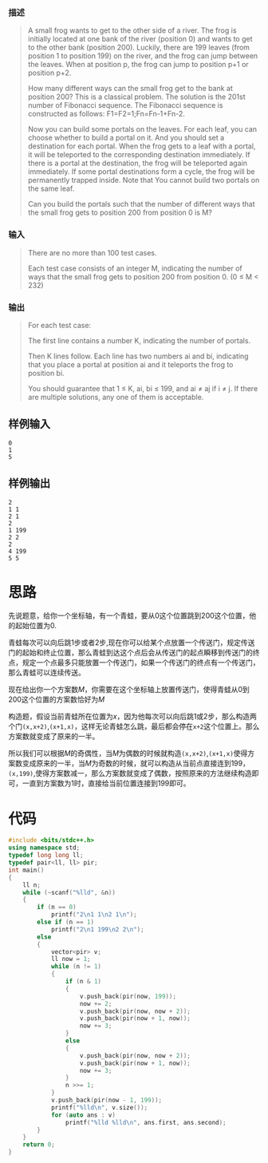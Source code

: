 ### 描述

> A small frog wants to get to the other side of a river. The frog is initially located at one bank of the river (position 0) and wants to get to the other bank (position 200). Luckily, there are 199 leaves (from position 1 to position 199) on the river, and the frog can jump between the leaves. When at position p, the frog can jump to position p+1 or position p+2.
>
> How many different ways can the small frog get to the bank at position 200? This is a classical problem. The solution is the 201st number of Fibonacci sequence. The Fibonacci sequence is constructed as follows: F1=F2=1;Fn=Fn-1+Fn-2.
>
> Now you can build some portals on the leaves. For each leaf, you can choose whether to build a portal on it. And you should set a destination for each portal. When the frog gets to a leaf with a portal, it will be teleported to the corresponding destination immediately. If there is a portal at the destination, the frog will be teleported again immediately. If some portal destinations form a cycle, the frog will be permanently trapped inside. Note that You cannot build two portals on the same leaf.
>
> Can you build the portals such that the number of different ways that the small frog gets to position 200 from position 0 is M?

### 输入

> There are no more than 100 test cases.
>
> Each test case consists of an integer M, indicating the number of ways that the small frog gets to position 200 from position 0. (0 ≤ M < 232)

### 输出

> For each test case:
>
> The first line contains a number K, indicating the number of portals.
>
> Then K lines follow. Each line has two numbers ai and bi, indicating that you place a portal at position ai and it teleports the frog to position bi.
>
> You should guarantee that 1 ≤ K, ai, bi ≤ 199, and ai ≠ aj if i ≠ j. If there are multiple solutions, any one of them is acceptable.

## 样例输入

```
0
1
5
```

## 样例输出

```
2
1 1
2 1
2
1 199
2 2
2
4 199
5 5
```

# 思路

先说题意，给你一个坐标轴，有一个青蛙，要从$0$这个位置跳到$200$这个位置，他的起始位置为$0$.

青蛙每次可以向后跳$1$步或者$2$步,现在你可以给某个点放置一个传送门，规定传送门的起始和终止位置，那么青蛙到达这个点后会从传送门的起点瞬移到传送门的终点，规定一个点最多只能放置一个传送门，如果一个传送门的终点有一个传送门，那么青蛙可以连续传送。

现在给出你一个方案数$M$，你需要在这个坐标轴上放置传送门，使得青蛙从$0$到$200$这个位置的方案数恰好为$M$

构造题，假设当前青蛙所在位置为$x$，因为他每次可以向后跳1或2步，那么构造两个门`(x,x+2)`,`(x+1,x)`，这样无论青蛙怎么跳，最后都会停在`x+2`这个位置上。那么方案数就变成了原来的一半。

所以我们可以根据$M$的奇偶性，当$M$为偶数的时候就构造`(x,x+2)`,`(x+1,x)`使得方案数变成原来的一半，当$M$为奇数的时候，就可以构造从当前点直接连到199，`(x,199)`,使得方案数减一，那么方案数就变成了偶数，按照原来的方法继续构造即可，一直到方案数为1时，直接给当前位置连接到199即可。

# 代码

```cpp
#include <bits/stdc++.h>
using namespace std;
typedef long long ll;
typedef pair<ll, ll> pir;
int main()
{
    ll n;
    while (~scanf("%lld", &n))
    {
        if (n == 0)
            printf("2\n1 1\n2 1\n");
        else if (n == 1)
            printf("2\n1 199\n2 2\n");
        else
        {
            vector<pir> v;
            ll now = 1;
            while (n != 1)
            {
                if (n & 1)
                {
                    v.push_back(pir(now, 199));
                    now += 2;
                    v.push_back(pir(now, now + 2));
                    v.push_back(pir(now + 1, now));
                    now += 3;
                }
                else
                {
                    v.push_back(pir(now, now + 2));
                    v.push_back(pir(now + 1, now));
                    now += 3;
                }
                n >>= 1;
            }
            v.push_back(pir(now - 1, 199));
            printf("%lld\n", v.size());
            for (auto ans : v)
                printf("%lld %lld\n", ans.first, ans.second);
        }
    }
    return 0;
}

```

